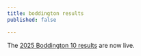 ```yaml
---
title: boddington results
published: false

---
```


The [2025 Boddington 10 results](/assets/boddington/2025-01-27-Boddington-10-results-2025.pdf "Boddington 10 results 2025") are now live.
